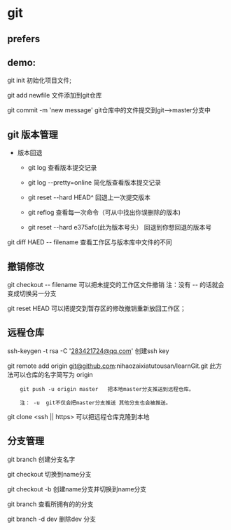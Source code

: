 # git
prefers
----

## demo:

git init 初始化项目文件; 

git add newfile 文件添加到git仓库

git  commit -m 'new message'  git仓库中的文件提交到git-->master分支中

## git 版本管理

+ 版本回退
  
  - git log  查看版本提交记录

  - git log --pretty=online  简化版查看版本提交记录

  -  git reset --hard HEAD^  回退上一次提交版本

  -  git reflog  查看每一次命令（可从中找出你误删除的版本)


  -   git reset --hard e375afc(此为版本号头） 回退到你想回退的版本号


git diff HAED -- filename 查看工作区与版本库中文件的不同 



## 撤销修改

git checkout --  filename  可以把未提交的工作区文件撤销
注：没有 -- 的话就会变成切换另一分支

git reset HEAD <file> 可以把提交到暂存区的修改撤销重新放回工作区；

## 远程仓库

ssh-keygen -t rsa -C '283421724@qq.com'  创建ssh key

git remote add origin git@github.com:nihaozaixiatutousan/learnGit.git 此方法可以仓库的名字简写为 origin

```
    git push -u origin master   把本地master分支推送到远程仓库。

    注： -u  git不仅会把master分支推送 其他分支也会被推送。 

```
git clone <ssh || https>  可以把远程仓库克隆到本地


## 分支管理

git branch <name>  创建分支名字

git checkout <name>  切换到name分支

git checkout -b <name> 创建name分支并切换到name分支

git branch 查看所拥有的的分支

git branch -d dev 删除dev 分支
